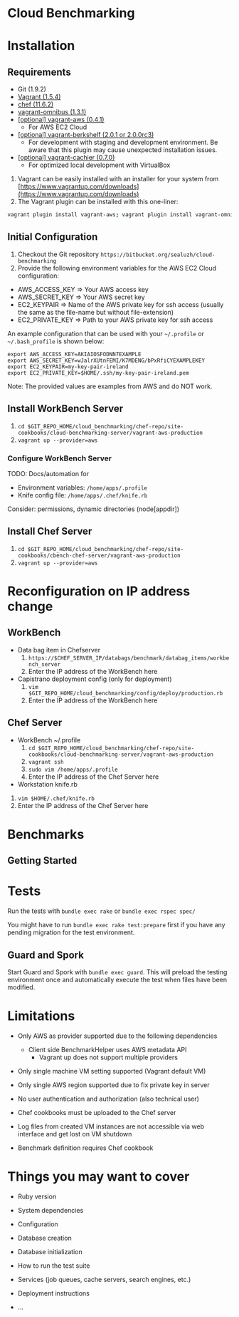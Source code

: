 # Cloud Benchmarking

# Installation

## Requirements
* Git (1.9.2)
* [Vagrant (1.5.4)](https://www.vagrantup.com/downloads)
 * [chef (11.6.2)](https://rubygems.org/gems/chef/versions/11.6.2)
 * [vagrant-omnibus (1.3.1)](https://github.com/schisamo/vagrant-omnibus)
 * [[optional] vagrant-aws (0.4.1)](https://github.com/mitchellh/vagrant-aws)
   * For AWS EC2 Cloud
 * [[optional] vagrant-berkshelf (2.0.1 or 2.0.0rc3)](https://github.com/berkshelf/vagrant-berkshelf)
   * For development with staging and development environment. Be aware that this plugin may cause unexpected installation issues.
 * [[optional] vagrant-cachier (0.7.0)](https://github.com/fgrehm/vagrant-cachier)
   * For optimized local development with VirtualBox


1. Vagrant can be easily installed with an installer for your system from [https://www.vagrantup.com/downloads](https://www.vagrantup.com/downloads)
2. The Vagrant plugin can be installed with this one-liner:
```bash
vagrant plugin install vagrant-aws; vagrant plugin install vagrant-omnibus; vagrant plugin install chef
```

## Initial Configuration
1. Checkout the Git repository `https://bitbucket.org/sealuzh/cloud-benchmarking`
2. Provide the following environment variables for the AWS EC2 Cloud configuration:
  * AWS_ACCESS_KEY => Your AWS access key  
  * AWS_SECRET_KEY => Your AWS secret key  
  * EC2_KEYPAIR => Name of the AWS private key for ssh access (usually the same as the file-name but without file-extension)  
  * EC2_PRIVATE_KEY => Path to your AWS private key for ssh access  
	
An example configuration that can be used with your `~/.profile` or `~/.bash_profile` is shown below:

```
export AWS_ACCESS_KEY=AKIAIOSFODNN7EXAMPLE
export AWS_SECRET_KEY=wJalrXUtnFEMI/K7MDENG/bPxRfiCYEXAMPLEKEY
export EC2_KEYPAIR=my-key-pair-ireland
export EC2_PRIVATE_KEY=$HOME/.ssh/my-key-pair-ireland.pem
```
Note: The provided values are examples from AWS and do NOT work.

## Install WorkBench Server
1. `cd $GIT_REPO_HOME/cloud_benchmarking/chef-repo/site-cookbooks/cloud-benchmarking-server/vagrant-aws-production`
2. `vagrant up --provider=aws`

### Configure WorkBench Server
TODO: Docs/automation for

* Environment variables: `/home/apps/.profile`
* Knife config file: `/home/apps/.chef/knife.rb`

Consider: permissions, dynamic directories (node[appdir])

## Install Chef Server
1. `cd $GIT_REPO_HOME/cloud_benchmarking/chef-repo/site-cookbooks/cbench-chef-server/vagrant-aws-production`
2. `vagrant up --provider=aws`

# Reconfiguration on IP address change

## WorkBench

* Data bag item in Chefserver
	1. `https://$CHEF_SERVER_IP/databags/benchmark/databag_items/workbench_server`
	2. Enter the IP address of the WorkBench here
* Capistrano deployment config (only for deployment)
  1. `vim $GIT_REPO_HOME/cloud_benchmarking/config/deploy/production.rb`
  2. Enter the IP address of the WorkBench here


## Chef Server

* WorkBench ~/.profile
  1. `cd $GIT_REPO_HOME/cloud_benchmarking/chef-repo/site-cookbooks/cloud-benchmarking-server/vagrant-aws-production`
  2. `vagrant ssh`
  3. `sudo vim /home/apps/.profile`
  4. Enter the IP address of the Chef Server here
* Workstation knife.rb
 1. `vim $HOME/.chef/knife.rb`
 2. Enter the IP address of the Chef Server here


# Benchmarks

## Getting Started

# Tests

Run the tests with `bundle exec rake` or `bundle exec rspec spec/`

You might have to run `bundle exec rake test:prepare` first if you have any pending migration for the test environment.

## Guard and Spork

Start Guard and Spork with `bundle exec guard`. This will preload the testing environment once and automatically
 execute the test when files have been modified.

# Limitations

* Only AWS as provider supported due to the following dependencies
  * Client side BenchmarkHelper uses AWS metadata API
	* Vagrant up does not support multiple providers
* Only single machine VM setting supported (Vagrant default VM)
* Only single AWS region supported due to fix private key in server
* No user authentication and authorization (also technical user)
* Chef cookbooks must be uploaded to the Chef server

* Log files from created VM instances are not accessible via web interface and get lost on VM shutdown
* Benchmark definition requires Chef cookbook

# Things you may want to cover

* Ruby version

* System dependencies

* Configuration

* Database creation

* Database initialization

* How to run the test suite

* Services (job queues, cache servers, search engines, etc.)

* Deployment instructions

* ...
